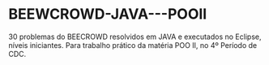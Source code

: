 # BEEWCROWD-JAVA---POOII
30 problemas do BEECROWD resolvidos em JAVA e executados no Eclipse, níveis iniciantes. Para trabalho prático da matéria POO II, no 4º Período de CDC.
